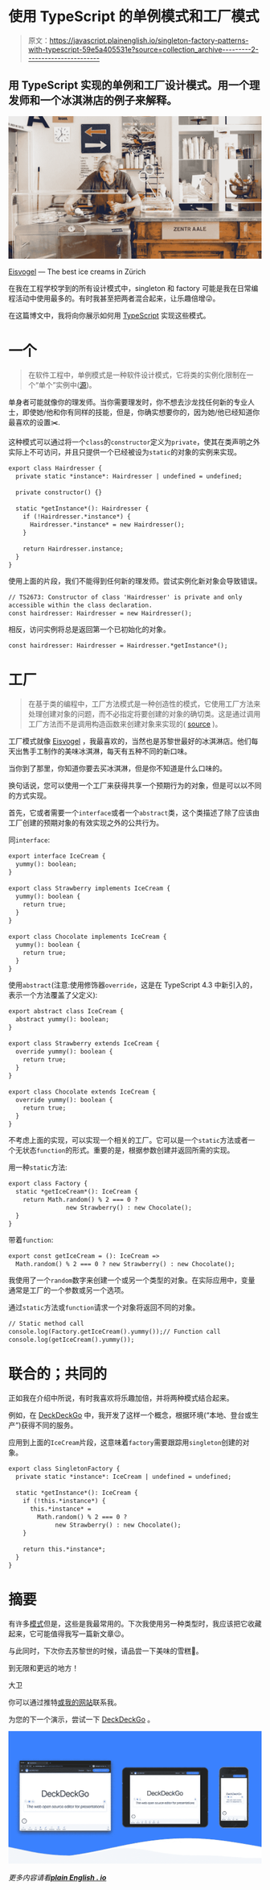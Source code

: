 # 使用 TypeScript 的单例模式和工厂模式

> 原文：<https://javascript.plainenglish.io/singleton-factory-patterns-with-typescript-59e5a405531e?source=collection_archive---------2----------------------->

## 用 TypeScript 实现的单例和工厂设计模式。用一个理发师和一个冰淇淋店的例子来解释。

![](img/186c171923395d14d3fafcded3eb8e04.png)

[Eisvogel](http://www.zentrale.ch/) — The best ice creams in Zürich

在我在工程学校学到的所有设计模式中，singleton 和 factory 可能是我在日常编程活动中使用最多的。有时我甚至把两者混合起来，让乐趣倍增😜。

在这篇博文中，我将向你展示如何用 [TypeScript](https://www.typescriptlang.org/) 实现这些模式。

# 一个

> 在软件工程中，单例模式是一种软件设计模式，它将类的实例化限制在一个“单个”实例中([源](https://en.wikipedia.org/wiki/Singleton_pattern))。

单身者可能就像你的理发师。当你需要理发时，你不想去沙龙找任何新的专业人士，即使她/他和你有同样的技能，但是，你确实想要你的，因为她/他已经知道你最喜欢的设置✂️.

这种模式可以通过将一个`class`的`constructor`定义为`private`，使其在类声明之外实际上不可访问，并且只提供一个已经被设为`static`的对象的实例来实现。

```
export class Hairdresser {
  private static *instance*: Hairdresser | undefined = undefined;

  private constructor() {}

  static *getInstance*(): Hairdresser {
    if (!Hairdresser.*instance*) {
      Hairdresser.*instance* = new Hairdresser();
    }

    return Hairdresser.instance;
  }
}
```

使用上面的片段，我们不能得到任何新的理发师。尝试实例化新对象会导致错误。

```
// TS2673: Constructor of class 'Hairdresser' is private and only accessible within the class declaration.
const hairdresser: Hairdresser = new Hairdresser();
```

相反，访问实例将总是返回第一个已初始化的对象。

```
const hairdresser: Hairdresser = Hairdresser.*getInstance*();
```

# 工厂

> 在基于类的编程中，工厂方法模式是一种创造性的模式，它使用工厂方法来处理创建对象的问题，而不必指定将要创建的对象的确切类。这是通过调用工厂方法而不是调用构造函数来创建对象来实现的( [source](https://en.wikipedia.org/wiki/Factory_method_pattern) )。

工厂模式就像 [Eisvogel](https://www.gaultmillau.ch/zuri-isst/eisvogel-das-beste-glace-zurich) ，我最喜欢的，当然也是苏黎世最好的冰淇淋店。他们每天出售手工制作的美味冰淇淋，每天有五种不同的新口味。

当你到了那里，你知道你要去买冰淇淋，但是你不知道是什么口味的。

换句话说，您可以使用一个工厂来获得共享一个预期行为的对象，但是可以以不同的方式实现。

首先，它或者需要一个`interface`或者一个`abstract`类，这个类描述了除了应该由工厂创建的预期对象的有效实现之外的公共行为。

同`interface`:

```
export interface IceCream {
  yummy(): boolean;
}

export class Strawberry implements IceCream {
  yummy(): boolean {
    return true;
  }
}

export class Chocolate implements IceCream {
  yummy(): boolean {
    return true;
  }
}
```

使用`abstract`(注意:使用修饰器`override`，这是在 TypeScript 4.3 中新引入的，表示一个方法覆盖了父定义):

```
export abstract class IceCream {
  abstract yummy(): boolean;
}

export class Strawberry extends IceCream {
  override yummy(): boolean {
    return true;
  }
}

export class Chocolate extends IceCream {
  override yummy(): boolean {
    return true;
  }
}
```

不考虑上面的实现，可以实现一个相关的工厂。它可以是一个`static`方法或者一个无状态`function`的形式。重要的是，根据参数创建并返回所需的实现。

用一种`static`方法:

```
export class Factory {
  static *getIceCream*(): IceCream {
    return Math.random() % 2 === 0 ? 
                new Strawberry() : new Chocolate();
  }
}
```

带着`function`:

```
export const getIceCream = (): IceCream =>
  Math.random() % 2 === 0 ? new Strawberry() : new Chocolate();
```

我使用了一个`random`数字来创建一个或另一个类型的对象。在实际应用中，变量通常是工厂的一个参数或另一个选项。

通过`static`方法或`function`请求一个对象将返回不同的对象。

```
// Static method call 
console.log(Factory.getIceCream().yummy());// Function call
console.log(getIceCream().yummy());
```

# 联合的；共同的

正如我在介绍中所说，有时我喜欢将乐趣加倍，并将两种模式结合起来。

例如，在 [DeckDeckGo](https://github.com/deckgo/deckdeckgo/) 中，我开发了这样一个概念，根据环境(“本地、登台或生产”)获得不同的服务。

应用到上面的`IceCream`片段，这意味着`factory`需要跟踪用`singleton`创建的对象。

```
export class SingletonFactory {
  private static *instance*: IceCream | undefined = undefined;

  static *getInstance*(): IceCream {
    if (!this.*instance*) {
      this.*instance* =
        Math.random() % 2 === 0 ? 
             new Strawberry() : new Chocolate();
    }

    return this.*instance*;
  }
}
```

# 摘要

有许多[模式](https://en.wikipedia.org/wiki/Software_design_pattern)但是，这些是我最常用的。下次我使用另一种类型时，我应该把它收藏起来，它可能值得我写一篇新文章😉。

与此同时，下次你去苏黎世的时候，请品尝一下美味的雪糕🍦。

到无限和更远的地方！

大卫

你可以通过推特[或我的](https://twitter.com/daviddalbusco)[网站](https://daviddalbusco.com/)联系我。

为您的下一个演示，尝试一下 [DeckDeckGo](https://deckdeckgo.com/) 。

[![](img/4bba41bd3bc0b4335e2a0e2b3caa967f.png)](https://deckdeckgo.com)

*更多内容请看*[***plain English . io***](http://plainenglish.io)